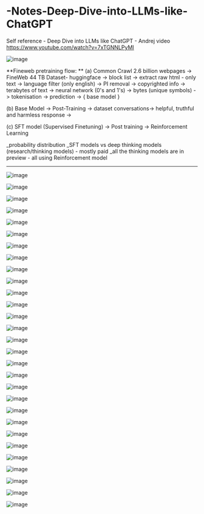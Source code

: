 # -Notes-Deep-Dive-into-LLMs-like-ChatGPT
Self reference - Deep Dive into LLMs like ChatGPT - Andrej video https://www.youtube.com/watch?v=7xTGNNLPyMI

  ![image](https://github.com/user-attachments/assets/f3a1a429-b8a6-46e1-8fee-d22efda57202)

  **Fineweb pretraining flow: **
(a) Common Crawl 2.6 billion webpages ->  FineWeb 44 TB Dataset- huggingface -> block list -> extract raw html - only text -> language filter (only english) -> PI removal -> copyrighted info -> terabytes of text -> neural network (0's and 1's) -> bytes (unique symbols) -> tokenisation -> prediction -> { base model }

(b) Base Model -> Post-Training -> dataset conversations->  helpful, truthful and harmless response -> 

(c) SFT model (Supervised Finetuning) -> Post training -> Reinforcement Learning 

_probability distribution
_SFT models vs deep thinking models (research/thinking models) - mostly paid
_all the thinking models are in preview - all using Reinforcement model



------------------------------------------------------------------------------------------------------------------------------------------------------
  ![image](https://github.com/user-attachments/assets/f84300cc-09d2-4be2-919e-5d04585b7c99)
  
  ![image](https://github.com/user-attachments/assets/b3828e3b-1047-4bcc-9e58-6c741bc8b7f8)

  ![image](https://github.com/user-attachments/assets/9ad89e13-662d-4b74-b88d-984db175ec83)

  ![image](https://github.com/user-attachments/assets/d0543b00-8cc9-4ce7-aac7-4921969acc01)

  ![image](https://github.com/user-attachments/assets/2e141c46-a0dc-4209-9336-3446409a840c)

  ![image](https://github.com/user-attachments/assets/14839d72-bd39-4ed1-b03d-e2c8185bc7ce)

  ![image](https://github.com/user-attachments/assets/303e3a60-9b3d-44d1-b9ef-8ccbdfcb98f2)

  ![image](https://github.com/user-attachments/assets/a833958a-5c50-458e-86de-8b87b8062b23)
  
![image](https://github.com/user-attachments/assets/bdbd339a-c463-4a65-8ac6-43c28aaf07fe)

![image](https://github.com/user-attachments/assets/b10f66f3-4426-49f2-9d2b-9a7f0709ea5f)

![image](https://github.com/user-attachments/assets/cfa1e5ab-fca7-4355-b080-d47ff1aa0c9e)

![image](https://github.com/user-attachments/assets/68c5671d-19f2-4ed4-842e-73bf83eb3f34)

![image](https://github.com/user-attachments/assets/9c2ff9ea-3aa2-4955-bde4-6ca3b23b6f25)

![image](https://github.com/user-attachments/assets/8747d720-0e98-49f7-9cd1-325e91ca220e)

![image](https://github.com/user-attachments/assets/7f30826b-1c8a-4513-b85d-903b50f635f0)

![image](https://github.com/user-attachments/assets/9ac228b0-1e65-4262-89bb-ef8129914751)

![image](https://github.com/user-attachments/assets/731af686-9859-48b8-9413-13538e5e3ffe)

![image](https://github.com/user-attachments/assets/96e9b754-eaac-42c4-a6ec-77fc873a3cca)

![image](https://github.com/user-attachments/assets/87bc3bd2-d803-430b-8f4e-2f3fb33751d2)

![image](https://github.com/user-attachments/assets/7b5d18d7-f039-4e61-bb52-65ad815160b1)

![image](https://github.com/user-attachments/assets/4cc8fcdc-4793-4e92-8745-bee133e16a43)

![image](https://github.com/user-attachments/assets/3b3bdd2c-8c61-4503-ab2e-1b75926ca99f)

![image](https://github.com/user-attachments/assets/98c19af1-f1e7-4978-8cef-3ab4715202b3)

![image](https://github.com/user-attachments/assets/46483778-3b54-47cf-bf9b-e908502ae7aa)

![image](https://github.com/user-attachments/assets/ad1c66ed-f766-4a2c-9a7d-868638413420)

![image](https://github.com/user-attachments/assets/f756ea31-e699-402e-9f00-d1a592cf04cb)

![image](https://github.com/user-attachments/assets/a18851a7-eb54-4406-80cd-04dcbe010f3c)

![image](https://github.com/user-attachments/assets/a17f71bb-c3fc-49e5-8b64-37c375d19ff2)

![image](https://github.com/user-attachments/assets/ccd87898-e483-41d2-892f-4c14e894ed87)

